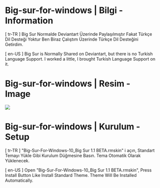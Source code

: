 # Big-sur-for-windows | Bilgi - Information
[ tr-TR ]
Big Sur Normalde Deviantart Üzerinde Paylaşılmıştır Fakat Türkçe Dil Desteği Yoktur Ben Biraz Çalıştım Üzerinde Türkçe Dil Desteğini Getirdim.

[ en-US ]
Big Sur is Normally Shared on Deviantart, but there is no Turkish Language Support. I worked a little, I brought Turkish Language Support on it.

# Big-sur-for-windows | Resim - Image

![](https://cdn.discordapp.com/attachments/828721022211063838/828721236787593238/1.png)

# Big-sur-for-windows | Kurulum - Setup

[ tr-TR ]
"Big-Sur-For-Windows-10_Big Sur 1.1 BETA.rmskin" i açın, Standart Temayı Yükle Gibi Kurulum Düğmesine Basın. Tema Otomatik Olarak Yüklenecek.

[ en-US ]
Open "Big-Sur-For-Windows-10_Big Sur 1.1 BETA.rmskin", Press Install Button Like Install Standard Theme. Theme Will Be Installed Automatically.
